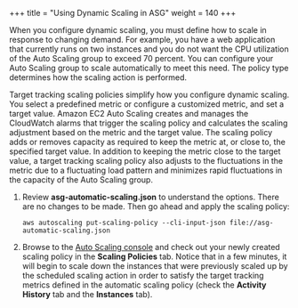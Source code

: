 +++
title = "Using Dynamic Scaling in ASG"
weight = 140
+++

When you configure dynamic scaling, you must define how to scale in response to changing demand. For example, you have a web application that currently runs on two instances and you do not want the CPU utilization of the Auto Scaling group to exceed 70 percent. You can configure your Auto Scaling group to scale automatically to meet this need. The policy type determines how the scaling action is performed.

Target tracking scaling policies simplify how you configure dynamic scaling. You select a predefined metric or configure a customized metric, and set a target value. Amazon EC2 Auto Scaling creates and manages the CloudWatch alarms that trigger the scaling policy and calculates the scaling adjustment based on the metric and the target value. The scaling policy adds or removes capacity as required to keep the metric at, or close to, the specified target value. In addition to keeping the metric close to the target value, a target tracking scaling policy also adjusts to the fluctuations in the metric due to a fluctuating load pattern and minimizes rapid fluctuations in the capacity of the Auto Scaling group.

1. Review **asg-automatic-scaling.json** to understand the options. There are no changes to be made. Then go ahead and apply the scaling policy:

	```
	aws autoscaling put-scaling-policy --cli-input-json file://asg-automatic-scaling.json
	```

1. Browse to the [Auto Scaling console](https://console.aws.amazon.com/ec2/autoscaling/home#AutoScalingGroups:view=details) and check out your newly created scaling policy in the **Scaling Policies** tab. Notice that in a few minutes, it will begin to scale down the instances that were previously scaled up by the scheduled scaling action in order to satisfy the target tracking metrics defined in the automatic scaling policy (check the **Activity History** tab and the **Instances** tab).